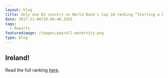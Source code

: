 ```yaml
---
layout: blog
title: Only one EU country on World Bank’s top 10 ranking “Starting a business”
date: 2017-11-06T20:09:48.256Z
tags:
  - Reports
featuredimage: /images/payroll-maternity.png
type: blog
---
```

## Ireland!
Read the full ranking [here](https://www.doingbusiness.org/en/rankings).